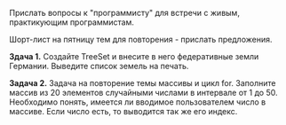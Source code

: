 Прислать вопросы к "программисту" для встречи с живым, практикующим программистам.

Шорт-лист на пятницу тем для повторения - прислать предложения.

**Здача 1.** 
Создайте TreeSet и внесите в него федеративные земли Германии.
Выведите список земель на печать.

**Задача 2.**
Задача на повторение темы массивы и цикл for.
Заполните массив из 20 элементов случайными числами в интервале от 1 до 50.
Необходимо понять, имеется ли вводимое пользователем число в массиве.
Если число есть, то выводится так же его индекс.











